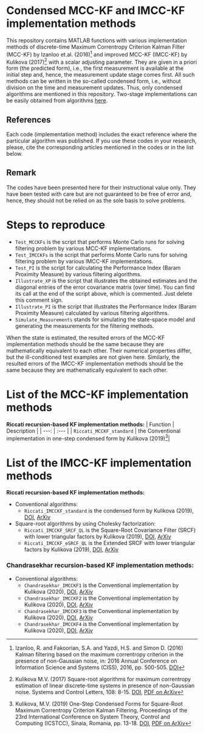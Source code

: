 # Condensed MCC-KF and IMCC-KF implementation methods
This repository contains MATLAB functions with various implementation methods of discrete-time Maximum Correntropy Criterion Kalman Filter (MCC-KF) by Izanloo et.al. (2016)[^1] and improved MCC-KF (IMCC-KF) by Kulikova (2017)[^2] with a scalar adjusting parameter. They are given in a priori form (the predicted form), i.e., the first measurement is available at the initial step and, hence, the measurement update stage comes first. All such methods can be written in the so-called condensed form, i.e., without division on the time and measurement updates. Thus, only condensed algorithms are mentioned in this repository. Two-stage implementations can be easily obtained from algorithms <a href="https://github.com/Maria-Kulikova/MCCKF-a-posteriori">here</a>.

## References
Each code (implementation method) includes the exact reference where the particular algorithm was published. 
If you use these codes in your research, please, cite the corresponding articles mentioned in the codes or in the list below.  

## Remark
The codes have been presented here for their instructional value only. They have been tested with care but are not guaranteed to be free of error and, hence, they should not be relied on as the sole basis to solve problems. 

# Steps to reproduce
- `Test_MCCKFs` is the script that performs Monte Carlo runs for solving filtering problem by various MCC-KF implementations.
- `Test_IMCCKFs` is the script that performs Monte Carlo runs for solving filtering problem by various IMCC-KF implementations.
- `Test_PI` is the script for calculating the Performance Index (Baram Proximity Measure) by various filtering algorithms. 
- `Illustrate_XP` is the script that illustrates the obtained estimates and the diagonal entries of the error covariance matrix (over time). You can find its call at the end of the script above, which is commented. Just delete this comment sign.
- `Illustrate_PI` is the script that illustrates the Performance Index (Baram Proximity Measure) calculated by various filtering algorithms. 
- `Simulate_Measurements` stands for simulating the state-space model and generating the measurements for the filtering methods.

When the state is estimated, the resulted errors of the MCC-KF implementation methods should be the same because they are mathematically equivalent to each other. Their numerical properties differ, but the ill-conditioned test examples are not given here. Similarly, the resulted errors of the IMCC-KF implementation methods should be the same because they are mathematically equivalent to each other. 

# List of the MCC-KF implementation methods 
**Riccati recursion-based KF implementation methods:**
| Function | Description |
| ---: | :--- |
| `Riccati_MCCKF_standard` |  the Conventional implementation in one-step condensed form by Kulikova (2019)[^3]|

# List of the IMCC-KF implementation methods
**Riccati recursion-based KF implementation methods:**
- Conventional algorithms:
  -  `Riccati_IMCCKF_standard` is the condensed form by Kulikova (2019), <a href="http://doi.org/10.1109/ICSTCC.2019.8885950">DOI</a>, <a href="https://arxiv.org/abs/2310.18750">ArXiv</a>
- Square-root algorithms by using Cholesky factorization:
  -  `Riccati_IMCCKF_SRCF_QL`   is the Square-Root Covariance Filter (SRCF) with lower triangular factors by Kulikova (2019), <a href="http://doi.org/10.1109/ICSTCC.2019.8885950">DOI</a>, <a href="https://arxiv.org/abs/2310.18750">ArXiv</a>
  -  `Riccati_IMCCKF_eSRCF_QL`  is the Extended SRCF with lower triangular factors by Kulikova (2019), <a href="http://doi.org/10.1109/ICSTCC.2019.8885950">DOI</a>, <a href="https://arxiv.org/abs/2310.18750">ArXiv</a>
   
### Chandrasekhar recursion-based KF implementation methods:
- Conventional algorithms:
  - `Chandrasekhar_IMCCKF1` is the Conventional implementation by Kulikova (2020), <a href="https://doi.org/10.1109/TAC.2019.2919341">DOI</a>, <a  href="https://arxiv.org/abs/2311.01165">ArXiv</a>
  - `Chandrasekhar_IMCCKF2` is the Conventional implementation by Kulikova (2020), <a href="https://doi.org/10.1109/TAC.2019.2919341">DOI</a>, <a  href="https://arxiv.org/abs/2311.01165">ArXiv</a>
  - `Chandrasekhar_IMCCKF3` is the Conventional implementation by Kulikova (2020), <a href="https://doi.org/10.1109/TAC.2019.2919341">DOI</a>, <a  href="https://arxiv.org/abs/2311.01165">ArXiv</a>
  - `Chandrasekhar_IMCCKF4` is the Conventional implementation by Kulikova (2020), <a href="https://doi.org/10.1109/TAC.2019.2919341">DOI</a>, <a  href="https://arxiv.org/abs/2311.01165">ArXiv</a>

[^1]: Izanloo, R. and Fakoorian, S.A. and Yazdi, H.S. and Simon D. (2016) Kalman filtering based on the maximum correntropy criterion in the presence of non-Gaussian noise, in: 2016 Annual Conference on Information Science and Systems (CISS), 2016, pp. 500-505. <a href="https://doi.org/10.1109/CISS.2016.7460553">DOI</a>
[^2]: Kulikova M.V. (2017) Square-root algorithms for maximum correntropy estimation of linear discrete-time systems in presence of non-Gaussian noise. Systems and Control Letters, 108: 8-15. <a href="https://doi.org/10.1016/j.sysconle.2017.07.016">DOI</a>, <a href="https://arxiv.org/abs/1611.03686">PDF on ArXiv</a>
[^3]: Kulikova, M.V. (2019) One-Step Condensed Forms for Square-Root Maximum Correntropy Criterion Kalman Filtering, Proceedings of the 23rd International Conference on System Theory, Control and Computing (ICSTCC),  Sinaia, Romania, pp. 13-18. <a href="http://doi.org/10.1109/ICSTCC.2019.8885950">DOI</a>, <a href="https://arxiv.org/abs/2310.18750">PDF on ArXiv</a>
